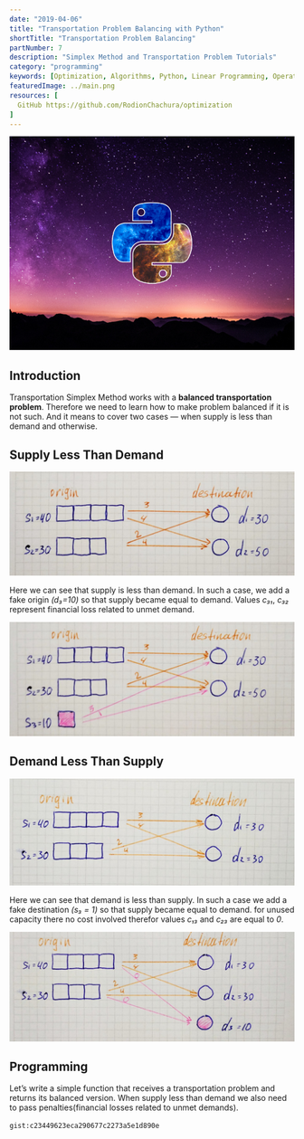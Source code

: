 ```yaml
---
date: "2019-04-06"
title: "Transportation Problem Balancing with Python"
shortTitle: "Transportation Problem Balancing"
partNumber: 7
description: "Simplex Method and Transportation Problem Tutorials"
category: "programming"
keywords: [Optimization, Algorithms, Python, Linear Programming, Operation Research]
featuredImage: ../main.png
resources: [
  GitHub https://github.com/RodionChachura/optimization
]
---
```


![](../main.png)

## Introduction

Transportation Simplex Method works with a **balanced transportation problem**. Therefore we need to learn how to make problem balanced if it is not such. And it means to cover two cases — when supply is less than demand and otherwise.

## Supply Less Than Demand

![40 + 30 < 30 + 50](draw1.jpeg)

Here we can see that supply is less than demand. In such a case, we add a fake origin *(d₃=10)* so that supply became equal to demand. Values *c₃₁*, *c₃₂* represent financial loss related to unmet demand.

![c₃₁ = 3. It can mean that the first customer will lose 3$ with each not shipped unit.](draw2.jpeg)

## Demand Less Than Supply

![40 + 30 > 30 + 30](draw3.jpeg)

Here we can see that demand is less than supply. In such a case we add a fake destination *(s₃ = 1)* so that supply became equal to demand. for unused capacity there no cost involved therefor values *c₁₃* and *c₂₃* are equal to *0*.

![](draw4.jpeg)

## Programming

Let’s write a simple function that receives a transportation problem and returns its balanced version. When supply less than demand we also need to pass penalties(financial losses related to unmet demands).

`gist:c23449623eca290677c2273a5e1d890e`
